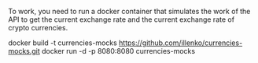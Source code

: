 To work, you need to run a docker container that simulates the work of the API to get the current exchange rate and the current exchange rate of crypto currencies.

docker build -t currencies-mocks https://github.com/illenko/currencies-mocks.git
docker run -d -p 8080:8080 currencies-mocks
